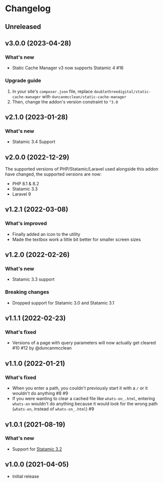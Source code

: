 # Changelog

## Unreleased

## v3.0.0 (2023-04-28)

### What's new

- Static Cache Manager v3 now supports Statamic 4 #16

### Upgrade guide

1. In your site's `composer.json` file, replace `doublethreedigital/static-cache-manager` with `duncanmcclean/static-cache-manager`
2. Then, change the addon's version constraint to `^3.0`

## v2.1.0 (2023-01-28)

### What's new

- Statamic 3.4 Support

## v2.0.0 (2022-12-29)

The supported versions of PHP/Statamic/Laravel used alongside this addon have changed, the supported versions are now:

- PHP 8.1 & 8.2
- Statamic 3.3
- Laravel 9

## v1.2.1 (2022-03-08)

### What's improved

- Finally added an icon to the utility
- Made the textbox work a little bit better for smaller screen sizes

## v1.2.0 (2022-02-26)

### What's new

- Statamic 3.3 support

### Breaking changes

- Dropped support for Statamic 3.0 and Statamic 3.1

## v1.1.1 (2022-02-23)

### What's fixed

- Versions of a page with query parameters will now actually get cleared #10 #12 by @duncanmcclean

## v1.1.0 (2022-01-21)

### What's fixed

- When you enter a path, you couldn't previously start it with a `/` or it wouldn't do anything #8 #9
- If you were wanting to clear a cached file like `whats-on_.html`, entering `whats-on` wouldn't do anything because it would look for the wrong path (`whats-on`, instead of `whats-on_.html`) #9

## v1.0.1 (2021-08-19)

### What's new

- Support for [Statamic 3.2](https://statamic.com/blog/statamic-3.2-beta)

## v1.0.0 (2021-04-05)

- Initial release

```

```
